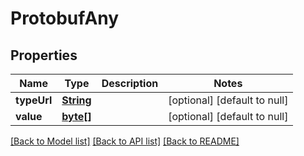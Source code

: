 # ProtobufAny
## Properties

Name | Type | Description | Notes
------------ | ------------- | ------------- | -------------
**typeUrl** | [**String**](string.md) |  | [optional] [default to null]
**value** | [**byte[]**](ByteArray.md) |  | [optional] [default to null]

[[Back to Model list]](../README.md#documentation-for-models) [[Back to API list]](../README.md#documentation-for-api-endpoints) [[Back to README]](../README.md)

